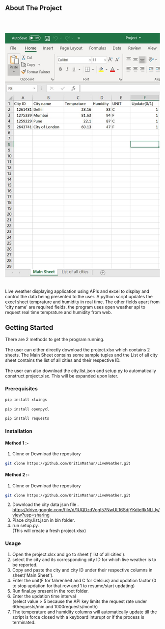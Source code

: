 ## About The Project
\
\
\
![Image of Main](https://github.com/KritinMathur/LiveWeather/blob/master/bin/main.JPG)
\
\
\
Live weather displaying application using APIs and excel to display and control the data being presented to the user. A python script updates the excel sheet temprature and humidity in real time. The other fields apart from 'city name' are required fields. the program uses open weather api to request real time temprature and humidity from web.

## Getting Started

There are 2 methods to get the program running.
\
\
The user can either directly download the project.xlsx which contains 2 sheets. The Main Sheet contains some sample tuples and the List of all city sheet contains the list of all cities and their respective ID.
\
\
The user can also download the city.list.json and setup.py to automatically construct project.xlsx. This will be expanded upon later.

### Prerequisites
```sh
pip install xlwings
```
```sh
pip install openpyxl
```
```sh
pip install requests
```
### Installation
#### Method 1 :-
1. Clone or Download the repository
```sh
git clone https://github.com/KritinMathur/LiveWeather.git
```

#### Method 2 :-
1. Clone or Download the repository
```sh
git clone https://github.com/KritinMathur/LiveWeather.git
```
2. Download the city data json file .
https://drive.google.com/file/d/1UQDzdVogI57NwUL16SdjYKdteRkNLIJy/view?usp=sharing
3. Place city.list.json in bin folder.
4. run setup.py.
\
(This will create a fresh project.xlsx)

### Usage
1. Open the project.xlsx and go to sheet ('list of all cities').
2. select the city and its corresponding city ID for which live weather is to be reported.
3. Copy and paste the city and city ID under their respective columns in sheet('Main Sheet').
4. Enter the unit(F for fahrenheit and C for Celsius) and updation factor (0 to stop updation for that row and 1 to resume/start updating)
5. Run final.py present in the root folder.
6. Enter the updation time interval 
\
(select value > 5 because the API key limits the request rate under 60requests/min and 1000requests/month)
7. The temperature and humidity columns will automatically update till the script is force closed with a keyboard inturupt or if the process is terminated.
